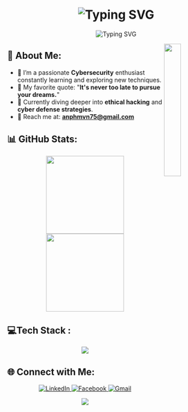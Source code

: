 

<h1 align="center">
  <img src="https://readme-typing-svg.herokuapp.com?font=Fira+Code&weight=500&size=30&pause=1000&color=F7F7F7&center=true&vCenter=true&width=435&lines=Hi+there%2C+I'm+Threde+%F0%9F%91%8B&height=50&vCenter=true&size=35&pause=1000&color=00C2FF&center=true&width=700" alt="Typing SVG" />
</h1>

<p align="center">
  <img src="https://readme-typing-svg.herokuapp.com?font=Fira+Code&weight=500&size=28&pause=1000&color=F7F7F7&center=true&vCenter=true&width=500&lines=Exploring+the+world+of+h4ck..." alt="Typing SVG" />
</p>

<img width="28%" align='right' src="https://github.com/user-attachments/assets/466fee29-c3cf-4aa3-8807-6d0daaa4e6cf">

## 💫 About Me:
- 🔐 I’m a passionate **Cybersecurity** enthusiast constantly learning and exploring new techniques.
- 🎯 My favorite quote: "**It's never too late to pursue your dreams.**"
- 🌱 Currently diving deeper into **ethical hacking** and **cyber defense strategies**.
- 📧 Reach me at: **anphmvn75@gmail.com**

## 📊 GitHub Stats:
<div align="center">
  <img src="https://github-readme-stats.vercel.app/api?username=thredeisacoder&show_icons=true&theme=react&hide_border=true&bg_color=0D1117&title_color=58A6FF&icon_color=F8D866&include_all_commits=true&count_private=true" height="180"/>
  <img src="https://github-readme-stats.vercel.app/api/top-langs/?username=thredeisacoder&layout=compact&langs_count=8&theme=react&hide_border=true&bg_color=0D1117&title_color=58A6FF&icon_color=F8D866" height="180"/>
</div>

## 💻Tech Stack :
<p align="center">
  <a href="https://skillicons.dev">
    <img src="https://skillicons.dev/icons?i=c,cpp,py,html,css,php,java,js,sqlite,mysql,git,docker,kali,linux" />
  </a>
</p>

## 🌐 Connect with Me:
<p align="center">
  <a href="https://www.linkedin.com/in/threde/" target="_blank">
    <img src="https://img.shields.io/badge/LinkedIn-%230077B5.svg?style=for-the-badge&logo=linkedin&logoColor=white" alt="LinkedIn"/>
  </a>
  <a href="https://www.facebook.com/threde/" target="_blank">
    <img src="https://img.shields.io/badge/Facebook-%231877F2.svg?style=for-the-badge&logo=facebook&logoColor=white" alt="Facebook"/>
  </a>
  <a href="mailto:anphmvn75@gmail.com" target="_blank">
    <img src="https://img.shields.io/badge/Email-D14836?style=for-the-badge&logo=gmail&logoColor=white" alt="Gmail"/>
  </a>
</p>


<p align="center">
  <img src="https://capsule-render.vercel.app/api?type=waving&color=gradient&height=60&section=footer"/>
</p>
